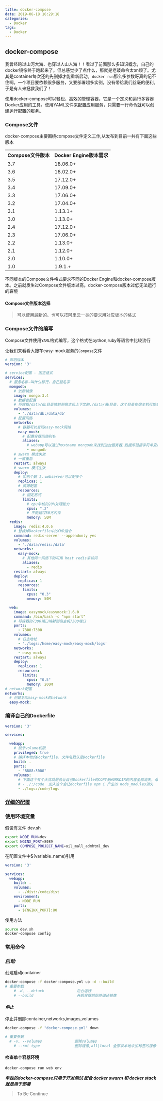 ```yaml
---
title: docker-compose
date: 2019-06-18 16:29:18
categories:
  - Docker
tags:
  - Docker
---
```


## docker-compose

我曾经跨过山河大海、也穿过人山人海！！看过了前面那么多知识概念，自己的docker镜像终于跑起来了。但总感觉少了点什么，那就是老敲命令太tm烦了。尤其是container每次还的先删掉才能重新启动。`docker run`那么多参数哥真的记不住啊。一个项目要依赖很多服务，又要部署超多实例，没有带给我们丝毫的便利。于是有人来拯救我们了！

使用docker-compose可以轻松、高效的管理容器，它是一个定义和运行多容器Docker应用的工具。使用YAML文件来配置应用服务，只需要一行命令就可以创建运行配置的服务。

### Compose文件

docker-compose主要围绕compose文件定义工作,从发布到目前一共有下面这些版本
<table>
  <thead>
    <tr>
      <th><strong>Compose文件版本</strong></th>
      <th><strong>Docker Engine版本需求</strong></th>
    </tr>
  </thead>
  <tbody>
    <tr>
      <td>3.7</td>
      <td>18.06.0+</td>
    </tr>
    <tr>
      <td>3.6</td>
      <td>18.02.0+</td>
    </tr>
    <tr>
      <td>3.5</td>
      <td>17.12.0+</td>
    </tr>
    <tr>
      <td>3.4</td>
      <td>17.09.0+</td>
    </tr>
    <tr>
      <td>3.3</td>
      <td>17.06.0+</td>
    </tr>
    <tr>
      <td>3.2</td>
      <td>17.04.0+</td>
    </tr>
    <tr>
      <td>3.1</td>
      <td>1.13.1+</td>
    </tr>
    <tr>
      <td>3.0</td>
      <td>1.13.0+</td>
    </tr>
    <tr>
      <td>2.4</td>
      <td>17.12.0+</td>
    </tr>
    <tr>
      <td>2.3</td>
      <td>17.06.0+</td>
    </tr>
    <tr>
      <td>2.2</td>
      <td>1.13.0+</td>
    </tr>
    <tr>
      <td>2.1</td>
      <td>1.12.0+</td>
    </tr>
    <tr>
      <td>2.0</td>
      <td>1.10.0+</td>
    </tr>
    <tr>
      <td>1.0</td>
      <td>1.9.1.+</td>
    </tr>
  </tbody>
</table>

不同版本的Compose文件格式要求不同的Docker Engine和docker-compose版本。之前就发生过Compose文件版本过高，docker-compose版本过低无法运行的窘境

#### Compose文件版本选择

> 可以使用最新的。也可以按阿里云一类的要求用对应版本的格式

### Compose文件的编写

Compose文件使用`YAML`格式编写，这个格式在python,ruby等语言中比较流行

让我们来看看大搜车easy-mock服务的`Compose`文件

```yml
# 声明版本
version: '3'

# service配置 - 固定格式
services:
  # 服务名称-叫什么都行，自己起名字
  mongodb:
    # 依赖镜像
    image: mongo:3.4
    # 数据卷配置
    # 将容器/data/db目录映射到宿主机上下文的./data/db目录，这个目录在宿主机可能会有权限问题，一般需提前创建好并chown 555 -R ./data/db解决.也可以配置service的privileged: true解决,但使用了这个文件夹权限会是root级别
    volumes:
      - './data/db:/data/db'
    # 配置网络
    networks:
      # 容器可以发现easy-mock网络
      easy-mock:
        # 配置容器网络别名
        aliases:
          # webapp可以通过hostname mongodb来找到这台服务器,数据库链接字符串变成了mongodb://mongodb/easy-mock
          - mongodb
    # swarm 模式失效
    # 一直重启
    restart: always
    # swarm 模式生效
    deploy:
      # 实例个数 1，webserver可以配多个
      replicas: 1
      # 资源配置
      resources:
        # 固定格式
        limits:
          # cpu单核的20%处理能力
          cpus: ".2"
          # 不能超过50兆内存
          memory: 50M
  redis:
    image: redis:4.0.6
    # 替换掉Dockerfile中的CMD指令
    command: redis-server --appendonly yes
    volumes:
      - './data/redis:/data'
    networks:
      easy-mock:
        # 其他同一网络下的可用 host redis来访问
        aliases:
          - redis
    restart: always
    deploy:
      replicas: 1
      resources:
        limits:
          cpus: "0.3"
          memory: 50M

  web:
    image: easymock/easymock:1.6.0
    command: /bin/bash -c "npm start"
    # 将容器的7300端口映射到宿主机7300端口
    ports:
      - 7300:7300
    volumes:
      # 日志地址
      - './logs:/home/easy-mock/easy-mock/logs'
    networks:
      - easy-mock
    restart: always
    deploy:
      replicas: 1
      resources:
        limits:
          cpus: "0.5"
          memory: 200M
# network配置
networks:
  # 创建名叫easy-mock的network
  easy-mock:
```

### 编译自己的Dockerfile

```yml
version: '3'

services:

  webapp:
    # 赋予volume权限
    privileged: true
    # 编译本地的Dockerfile，文件名默认是Dockerfile
    build: .
    ports:
      - "8888:3000"
    volumes:
      # 下面这个有个大坑就是会让自己Dockerfile的COPY到WORKDIR的内容全部消失，😂
      # - ./:/code  加入这个会让dockerfile npm i 产生的 node_modules消失
      - ./logs:/code/logs

```

### [详细的配置](https://docs.docker.com/compose/compose-file/)

### 使用环境变量

假设有文件 dev.sh

```bash
export NODE_RUN=dev
export NGINX_PORT=8089
export COMPOSE_PROJECT_NAME=oil_mall_admhtml_dev
```

在配置文件中${variable_name}引用

```yml
version: '3'

services:
  webapp:
    build: .
    volumes:
      - ./dist:/code/dist
    environment:
      - NODE_RUN
    ports:
      - ${NGINX_PORT}:80
```

使用方法

```bash
source dev.sh
docker-compose config
```

### 常用命令

### ***启动***

创建启动container

```bash
docker-compose -f docker-compose.yml up -d --build
# 重要参数
    # -d, --detach               后台运行
    # --build                    开启容器前始终编译镜像
```

#### ***停止***

停止并删除container,networks,images,volumes

```bash
docker-compose -f "docker-compose.yml" down

# 重要参数
  # -v, --volumes               删除volumes
    # --rmi type                删除镜像,all|local 全部或本地未加标签的镜像
```

#### 检查单个容器环境

```bash
docker-compose run web env
```

***单独的docker-compose只用于开发测试
配合 docker swarm 和 docker stack就是用于部署***

>To Be Continue
